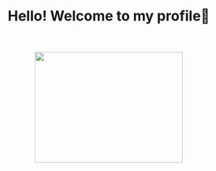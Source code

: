 <body>
<header style="text-align: center;">
    <h1 align="center">Hello! Welcome to my profile🌟</h1>
</header>
            <p align="center">
            <img src="https://raw.githubusercontent.com/Imegami/profile/main/4f1n.gif" 
             width="300" 
             height="225">
            </p>
<br>
    <section>
    </section>
</body>

